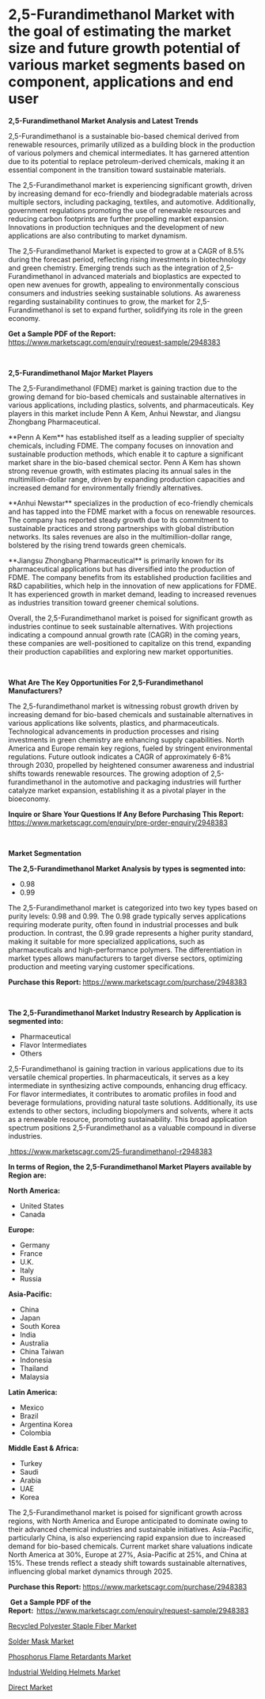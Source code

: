 <p><h1>2,5-Furandimethanol Market with the goal of estimating the market size and future growth potential of various market segments based on component, applications and end user</h1></p><p><strong>2,5-Furandimethanol Market Analysis and Latest Trends</strong></p>
<p><p>2,5-Furandimethanol is a sustainable bio-based chemical derived from renewable resources, primarily utilized as a building block in the production of various polymers and chemical intermediates. It has garnered attention due to its potential to replace petroleum-derived chemicals, making it an essential component in the transition toward sustainable materials.</p><p>The 2,5-Furandimethanol market is experiencing significant growth, driven by increasing demand for eco-friendly and biodegradable materials across multiple sectors, including packaging, textiles, and automotive. Additionally, government regulations promoting the use of renewable resources and reducing carbon footprints are further propelling market expansion. Innovations in production techniques and the development of new applications are also contributing to market dynamism.</p><p>The 2,5-Furandimethanol Market is expected to grow at a CAGR of 8.5% during the forecast period, reflecting rising investments in biotechnology and green chemistry. Emerging trends such as the integration of 2,5-Furandimethanol in advanced materials and bioplastics are expected to open new avenues for growth, appealing to environmentally conscious consumers and industries seeking sustainable solutions. As awareness regarding sustainability continues to grow, the market for 2,5-Furandimethanol is set to expand further, solidifying its role in the green economy.</p></p>
<p><strong>Get a Sample PDF of the Report:&nbsp;</strong> <a href="https://www.marketscagr.com/enquiry/request-sample/2948383?utm_campaign=1889&utm_medium=2&utm_source=Github&utm_content=ia&utm_term=12032025&utm_id=25-furandimethanol">https://www.marketscagr.com/enquiry/request-sample/2948383</a></p>
<p>&nbsp;</p>
<p><strong>2,5-Furandimethanol Major Market Players</strong></p>
<p><p>The 2,5-Furandimethanol (FDME) market is gaining traction due to the growing demand for bio-based chemicals and sustainable alternatives in various applications, including plastics, solvents, and pharmaceuticals. Key players in this market include Penn A Kem, Anhui Newstar, and Jiangsu Zhongbang Pharmaceutical.</p><p>**Penn A Kem** has established itself as a leading supplier of specialty chemicals, including FDME. The company focuses on innovation and sustainable production methods, which enable it to capture a significant market share in the bio-based chemical sector. Penn A Kem has shown strong revenue growth, with estimates placing its annual sales in the multimillion-dollar range, driven by expanding production capacities and increased demand for environmentally friendly alternatives.</p><p>**Anhui Newstar** specializes in the production of eco-friendly chemicals and has tapped into the FDME market with a focus on renewable resources. The company has reported steady growth due to its commitment to sustainable practices and strong partnerships with global distribution networks. Its sales revenues are also in the multimillion-dollar range, bolstered by the rising trend towards green chemicals.</p><p>**Jiangsu Zhongbang Pharmaceutical** is primarily known for its pharmaceutical applications but has diversified into the production of FDME. The company benefits from its established production facilities and R&D capabilities, which help in the innovation of new applications for FDME. It has experienced growth in market demand, leading to increased revenues as industries transition toward greener chemical solutions.</p><p>Overall, the 2,5-Furandimethanol market is poised for significant growth as industries continue to seek sustainable alternatives. With projections indicating a compound annual growth rate (CAGR) in the coming years, these companies are well-positioned to capitalize on this trend, expanding their production capabilities and exploring new market opportunities.</p></p>
<p>&nbsp;</p>
<p><strong>What Are The Key Opportunities For 2,5-Furandimethanol Manufacturers?</strong></p>
<p><p>The 2,5-furandimethanol market is witnessing robust growth driven by increasing demand for bio-based chemicals and sustainable alternatives in various applications like solvents, plastics, and pharmaceuticals. Technological advancements in production processes and rising investments in green chemistry are enhancing supply capabilities. North America and Europe remain key regions, fueled by stringent environmental regulations. Future outlook indicates a CAGR of approximately 6-8% through 2030, propelled by heightened consumer awareness and industrial shifts towards renewable resources. The growing adoption of 2,5-furandimethanol in the automotive and packaging industries will further catalyze market expansion, establishing it as a pivotal player in the bioeconomy.</p></p>
<p><strong>Inquire or Share Your Questions If Any Before Purchasing This Report:</strong> <a href="https://www.marketscagr.com/enquiry/pre-order-enquiry/2948383?utm_campaign=1889&utm_medium=2&utm_source=Github&utm_content=ia&utm_term=12032025&utm_id=25-furandimethanol">https://www.marketscagr.com/enquiry/pre-order-enquiry/2948383</a></p>
<p>&nbsp;</p>
<p><strong>Market Segmentation</strong></p>
<p><strong>The 2,5-Furandimethanol Market Analysis by types is segmented into:</strong></p>
<p><ul><li>0.98</li><li>0.99</li></ul></p>
<p><p>The 2,5-Furandimethanol market is categorized into two key types based on purity levels: 0.98 and 0.99. The 0.98 grade typically serves applications requiring moderate purity, often found in industrial processes and bulk production. In contrast, the 0.99 grade represents a higher purity standard, making it suitable for more specialized applications, such as pharmaceuticals and high-performance polymers. The differentiation in market types allows manufacturers to target diverse sectors, optimizing production and meeting varying customer specifications.</p></p>
<p><strong>Purchase this Report:&nbsp;</strong><a href="https://www.marketscagr.com/purchase/2948383?utm_campaign=1889&utm_medium=2&utm_source=Github&utm_content=ia&utm_term=12032025&utm_id=25-furandimethanol">https://www.marketscagr.com/purchase/2948383</a></p>
<p>&nbsp;</p>
<p><strong>The 2,5-Furandimethanol Market Industry Research by Application is segmented into:</strong></p>
<p><ul><li>Pharmaceutical</li><li>Flavor Intermediates</li><li>Others</li></ul></p>
<p><p>2,5-Furandimethanol is gaining traction in various applications due to its versatile chemical properties. In pharmaceuticals, it serves as a key intermediate in synthesizing active compounds, enhancing drug efficacy. For flavor intermediates, it contributes to aromatic profiles in food and beverage formulations, providing natural taste solutions. Additionally, its use extends to other sectors, including biopolymers and solvents, where it acts as a renewable resource, promoting sustainability. This broad application spectrum positions 2,5-Furandimethanol as a valuable compound in diverse industries.</p></p>
<p><a href="https://www.marketscagr.com/25-furandimethanol-r2948383?utm_campaign=1889&utm_medium=2&utm_source=Github&utm_content=ia&utm_term=12032025&utm_id=25-furandimethanol">&nbsp;https://www.marketscagr.com/25-furandimethanol-r2948383</a></p>
<p><strong>In terms of Region, the 2,5-Furandimethanol Market Players available by Region are:</strong></p>
<p>
    <p> <strong> North America: </strong>
        <ul>
            <li>United States</li>
            <li>Canada</li>
        </ul>
        </p> 
    <p> <strong> Europe: </strong>
        <ul>
            <li>Germany</li>
            <li>France</li>
            <li>U.K.</li>
            <li>Italy</li>
            <li>Russia</li>
        </ul>
        </p> 
    <p> <strong> Asia-Pacific: </strong>
        <ul>
            <li>China</li>
            <li>Japan</li>
            <li>South Korea</li>
            <li>India</li>
            <li>Australia</li>
            <li>China Taiwan</li>
            <li>Indonesia</li>
            <li>Thailand</li>
            <li>Malaysia</li>
        </ul>
        </p> 
    <p> <strong> Latin America: </strong>
        <ul>
            <li>Mexico</li>
            <li>Brazil</li>
            <li>Argentina Korea</li>
            <li>Colombia</li>
        </ul>
        </p> 
    <p> <strong> Middle East & Africa: </strong>
        <ul>
            <li>Turkey</li>
            <li>Saudi</li>
            <li>Arabia</li>
            <li>UAE</li>
            <li>Korea</li>
        </ul>
    </p>
    </p>
<p><p>The 2,5-Furandimethanol market is poised for significant growth across regions, with North America and Europe anticipated to dominate owing to their advanced chemical industries and sustainable initiatives. Asia-Pacific, particularly China, is also experiencing rapid expansion due to increased demand for bio-based chemicals. Current market share valuations indicate North America at 30%, Europe at 27%, Asia-Pacific at 25%, and China at 15%. These trends reflect a steady shift towards sustainable alternatives, influencing global market dynamics through 2025.</p></p>
<p><strong>Purchase this Report: </strong><a href="https://www.marketscagr.com/purchase/2948383?utm_campaign=1889&utm_medium=2&utm_source=Github&utm_content=ia&utm_term=12032025&utm_id=25-furandimethanol">https://www.marketscagr.com/purchase/2948383</a></p>
<p>&nbsp;<strong>Get a Sample PDF of the Report:&nbsp;&nbsp;</strong><a href="https://www.marketscagr.com/enquiry/request-sample/2948383?utm_campaign=1889&utm_medium=2&utm_source=Github&utm_content=ia&utm_term=12032025&utm_id=25-furandimethanol">https://www.marketscagr.com/enquiry/request-sample/2948383</a></p>
<p><strong></strong></p>
<p><p><a href="https://github.com/xalatieusope/Market-Research-Report-List-1/blob/main/recycled-polyester-staple-fiber-market.md?utm_campaign=1889&utm_medium=2&utm_source=Github&utm_content=ia&utm_term=12032025&utm_id=25-furandimethanol">Recycled Polyester Staple Fiber Market</a></p><p><a href="https://github.com/lefiobakali/Market-Research-Report-List-1/blob/main/solder-mask-market.md?utm_campaign=1889&utm_medium=2&utm_source=Github&utm_content=ia&utm_term=12032025&utm_id=25-furandimethanol">Solder Mask Market</a></p><p><a href="https://github.com/djembashote/Market-Research-Report-List-1/blob/main/phosphorus-flame-retardants-market.md?utm_campaign=1889&utm_medium=2&utm_source=Github&utm_content=ia&utm_term=12032025&utm_id=25-furandimethanol">Phosphorus Flame Retardants Market</a></p><p><a href="https://github.com/kaloyhboosh/Market-Research-Report-List-1/blob/main/industrial-welding-helmets-market.md?utm_campaign=1889&utm_medium=2&utm_source=Github&utm_content=ia&utm_term=12032025&utm_id=25-furandimethanol">Industrial Welding Helmets Market</a></p><p><a href="https://github.com/xtysizov/Market-Research-Report-List-1/blob/main/direct-market.md?utm_campaign=1889&utm_medium=2&utm_source=Github&utm_content=ia&utm_term=12032025&utm_id=25-furandimethanol">Direct Market</a></p></p>